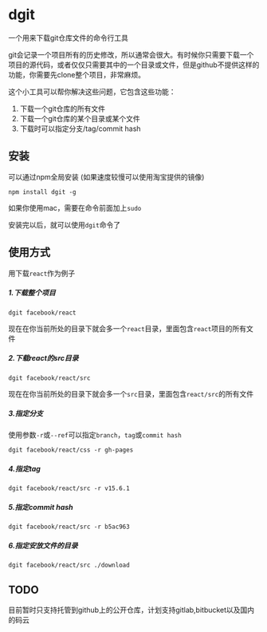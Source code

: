 # dgit
一个用来下载git仓库文件的命令行工具

git会记录一个项目所有的历史修改，所以通常会很大。有时候你只需要下载一个项目的源代码，或者仅仅只需要其中的一个目录或文件，但是github不提供这样的功能，你需要先clone整个项目，非常麻烦。

这个小工具可以帮你解决这些问题，它包含这些功能：
1. 下载一个git仓库的所有文件
2. 下载一个git仓库的某个目录或某个文件
3. 下载时可以指定分支/tag/commit hash

## 安装
可以通过npm全局安装
(如果速度较慢可以使用淘宝提供的镜像)
```
npm install dgit -g
```
如果你使用mac，需要在命令前面加上`sudo`

安装完以后，就可以使用`dgit`命令了

## 使用方式

用下载`react`作为例子

##### 1.下载整个项目
```
dgit facebook/react
```
现在在你当前所处的目录下就会多一个`react`目录，里面包含`react`项目的所有文件

##### 2.下载react的src目录
```
dgit facebook/react/src
```
现在在你当前所处的目录下就会多一个`src`目录，里面包含`react/src`的所有文件

##### 3.指定分支
使用参数`-r`或`--ref`可以指定`branch`，`tag`或`commit hash`
```
dgit facebook/react/css -r gh-pages
```

##### 4.指定tag
```
dgit facebook/react/src -r v15.6.1
```

##### 5.指定commit hash
```
dgit facebook/react/src -r b5ac963
```

##### 6.指定安放文件的目录
```
dgit facebook/react/src ./download
```

## TODO
目前暂时只支持托管到github上的公开仓库，计划支持gitlab,bitbucket以及国内的码云